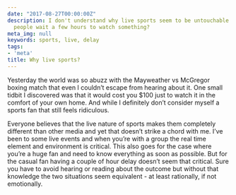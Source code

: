 ```yaml
---
date: "2017-08-27T00:00:00Z"
description: I don't understand why live sports seem to be untouchable. Why can't
  people wait a few hours to watch something?
meta_img: null
keywords: sports, live, delay
tags:
- 'meta'
title: Why live sports?
---
```


Yesterday the world was so abuzz with the Mayweather vs McGregor boxing match that even I couldn’t escape from hearing about it. One small tidbit I discovered was that it would cost you $100 just to watch it in the comfort of your own home. And while I definitely don’t consider myself a sports fan that still feels ridiculous.

Everyone believes that the live nature of sports makes them completely different than other media and yet that doesn’t strike a chord with me. I’ve been to some live events and when you’re with a group the real time element and environment is critical. This also goes for the case where you’re a huge fan and need to know everything as soon as possible. But for the casual fan having a couple of hour delay doesn’t seem that critical. Sure you have to avoid hearing or reading about the outcome but without that knowledge the two situations seem equivalent - at least rationally, if not emotionally.
